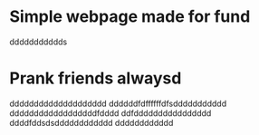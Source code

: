 # Simple webpage made for fund
ddddddddddds
# Prank friends alwaysd
dddddddddddddddddddd
ddddddfdffffffdfsddddddddddd
ddddddddddddddddddfdddd
ddfdddddddddddddddd
ddddfddsdsdddddddddddd
dddddddddddd